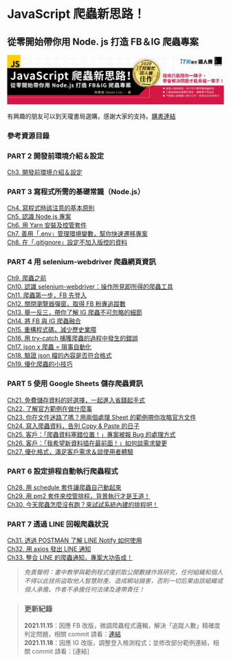 # JavaScript 爬蟲新思路！

## 從零開始帶你用 Node. js 打造 FB＆IG 爬蟲專案

![image](./img/bar.jpeg)

有興趣的朋友可以到天瓏書局選購，感謝大家的支持。[購書連結](https://www.tenlong.com.tw/products/9789864348008)

### 參考資源目錄

### PART 2 開發前環境介紹＆設定

[Ch3. 開發前環境介紹＆設定](/ch3)

### PART 3 寫程式所需的基礎常識（Node.js）

[Ch4. 寫程式時該注意的基本原則](/ch4)  
[Ch5. 認識 Node.js 專案](/ch5)  
[Ch6. 用 Yarn 安裝及控管套件](/ch6)  
[Ch7. 善用「.env」管理環境變數，幫你快速遷移專案](/ch7)  
[Ch8. 在「.gitignore」設定不加入版控的資料](/ch8)

### PART 4 用 selenium-webdriver 爬蟲網頁資訊

[Ch9. 爬蟲之前](/ch9)  
[Ch10. 認識 selenium-webdriver：操作所見即所得的爬蟲工具](/ch10)  
[Ch11. 爬蟲第一步，FB 先登入](/ch11)  
[Ch12. 關閉瀏覽器彈窗，取得 FB 粉專追蹤數](/ch12)  
[Ch13. 舉一反三，帶你了解 IG 爬蟲不可忽略的細節](/ch13)  
[Ch14. 將 FB 與 IG 爬蟲融合](/ch14)  
[Ch15. 重構程式碼，減少歷史業障](/ch15)  
[Ch16. 用 try-catch 捕獲爬蟲的過程中發生的錯誤](/ch16)  
[Ch17. json x 爬蟲 = 瑣事自動化](/ch17)  
[Ch18. 驗證 json 檔的內容是否符合格式](/ch18)  
[Ch19. 優化爬蟲的小技巧](/ch19)

### PART 5 使用 Google Sheets 儲存爬蟲資訊

[Ch21. 免費儲存資料的好選擇，一起進入省錢起手式](/ch21)  
[Ch22. 了解官方範例在做什麼事](/ch22)  
[Ch23. 你在文件迷路了嗎？用兩個處理 Sheet 的範例帶你攻略官方文件](/ch23)  
[Ch24. 寫入爬蟲資料，告別 Copy & Paste 的日子](/ch24)  
[Ch25. 客戶：「爬蟲資料塞錯位置！」專案被報 Bug 的處理方式](/ch25)  
[Ch26. 客戶：「我希望新資料插在最前面！」如何談需求變更](/ch26)  
[Ch27. 優化格式，滿足客戶需求＆談使用者體驗](/ch27)

### PART 6 設定排程自動執行爬蟲程式

[Ch28. 用 schedule 套件讓爬蟲自己動起來](/ch28)  
[Ch29. 用 pm2 套件來控管排程，背景執行才是王道！](/ch29)  
[Ch30. 今天爬蟲怎麼沒有跑？來試試系統內建的排程吧！](/ch30)

### PART 7 透過 LINE 回報爬蟲狀況

[Ch31. 透過 POSTMAN 了解 LINE Notify 如何使用](/ch31)  
[Ch32. 用 axios 發出 LINE 通知](/ch32)  
[Ch33. 整合 LINE 的爬蟲通知，專案大功告成！](/ch33)

> _免責聲明：書中教學與範例程式僅抓取公開數據作爲研究，任何組織和個人不得以此技術盜取他人智慧財產、造成網站損害，否則一切后果由該組織或個人承擔。作者不承擔任何法律及連帶責任！_

> ### 更新紀錄
>
> **2021.11.15**：因應 FB 改版，微調爬蟲程式邏輯，解決「追蹤人數」精確度判定問題，相關 commit 請看：[連結](https://github.com/dean9703111/social_crawler/commit/6de0cc0d598c8b4cf8d2d7db5a4f7a6fcd579677)  
> **2021.11.18**：因應 IG 改版，調整登入檢測程式；並修改部分範例連結，相關 commit 請看：[連結]

